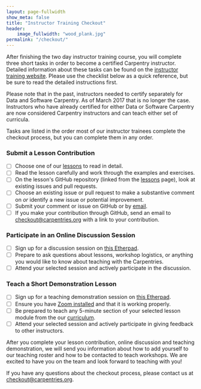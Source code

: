 ```yaml
---
layout: page-fullwidth
show_meta: false
title: "Instructor Training Checkout"
header:
    image_fullwidth: "wood_plank.jpg"
permalink: "/checkout/"
---
```


After finishing the two day instructor training course, you will complete three short tasks in order to become a
certified Carpentry instructor. Detailed information about these tasks can be found on the [instructor
training website](http://swcarpentry.github.io/instructor-training/checkout/). Please use the checklist below
as a quick reference, but be sure to read the detailed instructions first.

Please note that in the past, instructors needed to certify separately for Data and Software Carpentry. As of 
March 2017 that is no longer the case. Instructors who have already certified for either Data or Software Carpentry 
are now considered Carpentry instructors and can teach either set of curricula.

Tasks are listed in the order most of our instructor trainees complete the checkout process, but you can
complete them in any order.


### Submit a Lesson Contribution
- [ ] Choose one of our [lessons](/lessons/) to read in detail.
- [ ] Read the lesson carefully and work through the examples and exercises.
- [ ] On the lesson's GitHub repository (linked from the [lessons](/lessons/) page), look at existing issues and pull requests.
- [ ] Choose an existing issue or pull request to make a substantive comment on *or* identify a new issue or potential improvement.
- [ ] Submit your comment or issue on GitHub or by [email](mailto:checkout@carpentries.org).
- [ ] If you make your contribution through GitHub, send an email to [checkout@carpentries.org](mailto:checkout@carpentries.org) with a link to your contribution.

### Participate in an Online Discussion Session
- [ ] Sign up for a discussion session on [this Etherpad](http://pad.software-carpentry.org/instructor-discussion).
- [ ] Prepare to ask questions about lessons, workshop logistics, or anything you would like to know about teaching with the Carpentries.
- [ ] Attend your selected session and actively participate in the discussion.

### Teach a Short Demonstration Lesson
- [ ] Sign up for a teaching demonstration session on [this Etherpad](http://pad.software-carpentry.org/teaching-demos).
- [ ] Ensure you have [Zoom installed](https://zoom.us/download) and that it is working properly.
- [ ] Be prepared to teach any 5-minute section of your selected lesson module from the our [curriculum](/lessons/).
- [ ] Attend your selected session and actively participate in giving feedback to other instructors.

After you complete your lesson contribution, online discussion and teaching demonstration, we will send you
information about how to add yourself to our teaching roster and how to be contacted to teach workshops.
We are excited to have you on the team and look forward to teaching with you!

If you have any questions about the checkout process, please contact us at
[checkout@carpentries.org](checkout@carpentries.org).
